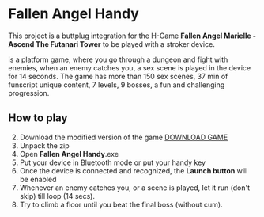 # Fallen Angel Handy
This project is a buttplug integration for the H-Game **Fallen Angel Marielle - Ascend The Futanari Tower** to be played with a stroker device.

is a platform game, where you go through a dungeon and fight with enemies, when an enemy catches you, a sex scene is played in the device for 14 seconds. 
The game has more than 150 sex scenes, 37 min of funscript unique content, 7 levels, 9 bosses, a fun and challenging progression.

## How to play
2. Download the modified version of the game [DOWNLOAD GAME](https://mega.nz/file/TJdmFS7Y#reRmaKpoi3s2jLA4f3QixyaaOzRpiuZLuLLxF40qJmA)
2. Unpack the zip
3. Open **Fallen Angel Handy**.exe
4. Put your device in Bluetooth mode or put your handy key
5. Once the device is connected and recognized, the **Launch button** will be enabled
6. Whenever an enemy catches you, or a scene is played, let it run (don't skip) till loop (14 secs). 
7. Try to climb a floor until you beat the final boss (without cum).
